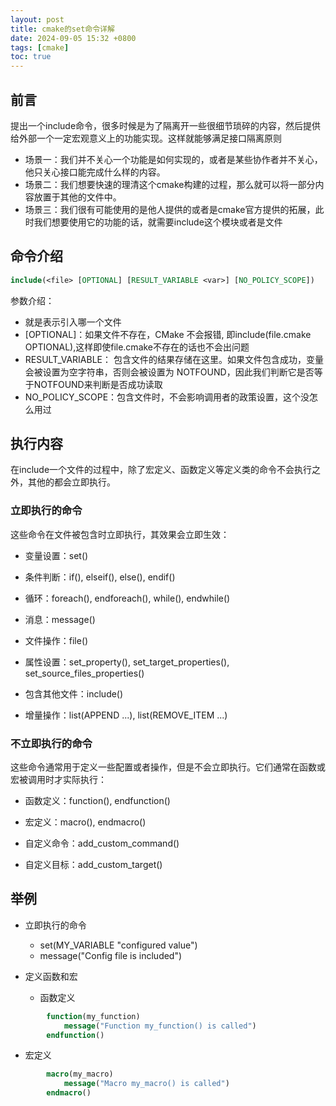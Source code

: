 ```yaml
---
layout: post
title: cmake的set命令详解
date: 2024-09-05 15:32 +0800
tags: [cmake]
toc: true
---
```


## 前言  
提出一个include命令，很多时候是为了隔离开一些很细节琐碎的内容，然后提供给外部一个一定宏观意义上的功能实现。这样就能够满足接口隔离原则  
+ 场景一：我们并不关心一个功能是如何实现的，或者是某些协作者并不关心，他只关心接口能完成什么样的内容。  
+ 场景二：我们想要快速的理清这个cmake构建的过程，那么就可以将一部分内容放置于其他的文件中。  
+ 场景三：我们很有可能使用的是他人提供的或者是cmake官方提供的拓展，此时我们想要使用它的功能的话，就需要include这个模块或者是文件  

## 命令介绍  
```cmake
include(<file> [OPTIONAL] [RESULT_VARIABLE <var>] [NO_POLICY_SCOPE])
```
参数介绍：  
* <file> 就是表示引入哪一个文件  
* [OPTIONAL]：如果文件不存在，CMake 不会报错, 即include(file.cmake OPTIONAL),这样即使file.cmake不存在的话也不会出问题  
* RESULT_VARIABLE： 包含文件的结果存储在这里。如果文件包含成功，变量会被设置为空字符串，否则会被设置为 NOTFOUND，因此我们判断它是否等于NOTFOUND来判断是否成功读取
* NO_POLICY_SCOPE：包含文件时，不会影响调用者的政策设置，这个没怎么用过  

## 执行内容  
在include一个文件的过程中，除了宏定义、函数定义等定义类的命令不会执行之外，其他的都会立即执行。  
### 立即执行的命令  
这些命令在文件被包含时立即执行，其效果会立即生效：
+ 变量设置：set()

+ 条件判断：if(), elseif(), else(), endif()

+ 循环：foreach(), endforeach(), while(), endwhile()

+ 消息：message()

+ 文件操作：file()

+ 属性设置：set_property(), set_target_properties(), set_source_files_properties()

+ 包含其他文件：include()

+ 增量操作：list(APPEND ...), list(REMOVE_ITEM ...)
### 不立即执行的命令  
这些命令通常用于定义一些配置或者操作，但是不会立即执行。它们通常在函数或宏被调用时才实际执行：

+ 函数定义：function(), endfunction()

+ 宏定义：macro(), endmacro()

+ 自定义命令：add_custom_command()

+ 自定义目标：add_custom_target()

## 举例  
+ 立即执行的命令
  + set(MY_VARIABLE "configured value")
  + message("Config file is included")

+ 定义函数和宏

  + 函数定义  
```cmake 
        function(my_function)
            message("Function my_function() is called")
        endfunction()
```  
  + 宏定义
```cmake
        macro(my_macro)
            message("Macro my_macro() is called")
        endmacro()
```

